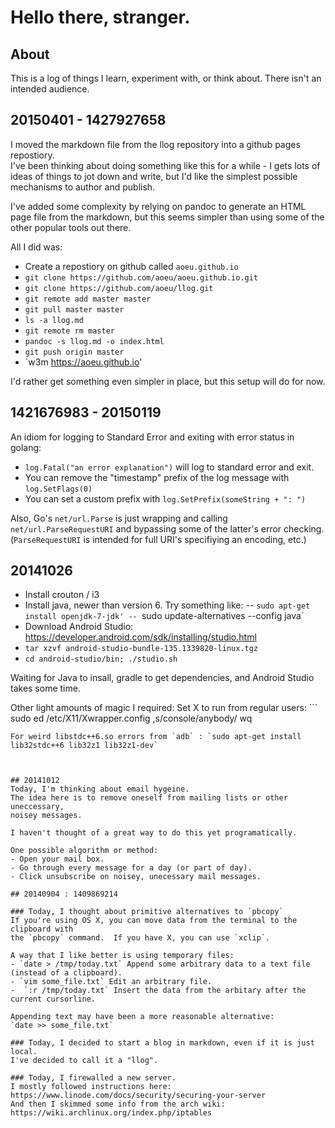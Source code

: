 # Hello there, stranger.

## About
This is a log of things I learn, experiment with, or think about.
There isn't an intended audience.

## 20150401 - 1427927658
I moved the markdown file from the llog repository into a github pages repostiory.  
I've been thinking about doing something like this for a while - I gets lots of ideas of things to jot down and write, but I'd like the simplest possible mechanisms to author and publish.  

I've added some complexity by relying on pandoc to generate an HTML page file from the markdown, but this seems simpler than using some of the other popular tools out there.

All I did was:
- Create a repostiory on github called `aoeu.github.io`
- `git clone https://github.com/aoeu/aoeu.github.io.git`
- `git clone https://github.com/aoeu/llog.git`
- `git remote add master master`
- `git pull master master`
- `ls -a llog.md`
- `git remote rm master`
- `pandoc -s llog.md -o index.html`
- `git push origin master`
- `w3m https://aoeu.github.io'

I'd rather get something even simpler in place, but this setup will do for now.

## 1421676983 - 20150119
An idiom for logging to Standard Error and exiting with error status in golang:
- `log.Fatal("an error explanation")` will log to standard error and exit.
- You can remove the "timestamp" prefix of the log message with `log.SetFlags(0)`
- You can set a custom prefix with `log.SetPrefix(someString + ": ")`

Also, Go's `net/url.Parse` is just wrapping and calling `net/url.ParseRequestURI` and bypassing some of the latter's error checking.
(`ParseRequestURI` is intended for full URI's specifiying an encoding, etc.)

## 20141026
- Install crouton / i3
- Install java, newer than version 6. Try something like: 
-- `sudo apt-get install openjdk-7-jdk'
-- `sudo update-alternatives --config java`
- Download Android Studio: https://developer.android.com/sdk/installing/studio.html
- `tar xzvf android-studio-bundle-135.1339820-linux.tgz`
- `cd android-studio/bin; ./studio.sh`

Waiting for Java to insall, gradle to get dependencies, and Android Studio takes some time.

Other light amounts of magic I required:
Set X to run from regular users: ```
sudo ed /etc/X11/Xwrapper.config 
,s/console/anybody/
wq
```
For weird libstdc++6.so errors from `adb` : `sudo apt-get install lib32stdc++6 lib32z1 lib32z1-dev`



## 20141012
Today, I'm thinking about email hygeine. 
The idea here is to remove oneself from mailing lists or other uneccessary,
noisey messages. 

I haven't thought of a great way to do this yet programatically.

One possible algorithm or method:
- Open your mail box.
- Go through every message for a day (or part of day).
- Click unsubscribe on noisey, unecessary mail messages.

## 20140904 : 1409869214

### Today, I thought about primitive alternatives to `pbcopy`
If you're using OS X, you can move data from the terminal to the clipboard with 
the `pbcopy` command.  If you have X, you can use `xclip`.

A way that I like better is using temporary files:
- `date > /tmp/today.txt` Append some arbitrary data to a text file (instead of a clipboard).
- `vim some_file.txt` Edit an arbitrary file.
-  `:r /tmp/today.txt` Insert the data from the arbitary after the current cursorline.

Appending text may have been a more reasonable alternative:
`date >> some_file.txt`

### Today, I decided to start a blog in markdown, even if it is just local. 
I've decided to call it a "llog".

### Today, I firewalled a new server.
I mostly followed instructions here: https://www.linode.com/docs/security/securing-your-server
And then I skimmed some info from the arch wiki: https://wiki.archlinux.org/index.php/iptables

